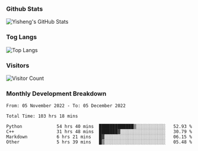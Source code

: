 ### Github Stats
![Yisheng's GitHub Stats](https://github-readme-stats-9qabuvhk1-gongyisheng.vercel.app/api?username=gongyisheng&count_private=true&show_icons=true)
### Tog Langs
![Top Langs](https://github-readme-stats-9qabuvhk1-gongyisheng.vercel.app/api/top-langs/?username=gongyisheng&layout=compact)
### Visitors
![Visitor Count](https://profile-counter.glitch.me/gongyisheng/count.svg)
### Monthly Development Breakdown
<!--START_SECTION:waka-->

```text
From: 05 November 2022 - To: 05 December 2022

Total Time: 103 hrs 18 mins

Python             54 hrs 40 mins  █████████████▒░░░░░░░░░░░   52.93 %
C++                31 hrs 48 mins  ███████▓░░░░░░░░░░░░░░░░░   30.79 %
Markdown           6 hrs 21 mins   █▓░░░░░░░░░░░░░░░░░░░░░░░   06.15 %
Other              5 hrs 39 mins   █▒░░░░░░░░░░░░░░░░░░░░░░░   05.48 %
```

<!--END_SECTION:waka-->
